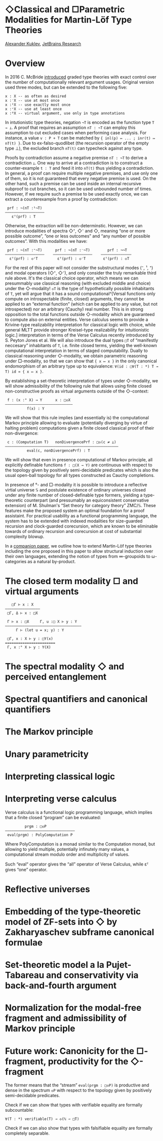 ◇Classical and □Parametric Modalities for Martin-Löf Type Theories
==================================================================

[author]: mailto:a@kuklev.com "Alexander Kuklev, JetBrains Research"
[Alexander Kuklev](mailto:a@kuklev.com), [JetBrains Research](https://research.jetbrains.org/researchers/alexander.kuklev/)

# Overview

In 2016 C. McBride [introduced](https://link.springer.com/chapter/10.1007/978-3-319-30936-1_12) graded type theories with exact control over the number of computationally relevant argument usages. Original version used three modes, but can be extended to the following five:
```
x : X -- as often as desired
x :⁻X -- use at most once
x :¹X -- use exactly most once
x :⁺X -- use at least once
x :⁰X -- virtual argument, use only in type annotations
```


In intutionistic type theories, negation `¬T` is encoded as the function type `T → ⊥`. A proof that requires an assumption `nT : ¬T` can employ
this assumption to cut excluded cases when performing case analysis. For instance, a value `v : P + T` can be matched by `{ inl(p) ↦ ... ; inr(t) ↦ nT(t) }`.
Due to ex-falso-quodlibet (the recursion operator of the empty type ⊥), the excluded branch `nT(t)` can typecheck against any type.

Proofs by contradiction assume a negative premise `nT : ¬T` to derive a contradiction `⊥`. One way to arrive at a contradiction is to construct a counter-example `t : T` and feed it into `nT(t)` thus yielding a contradiction. In general, a proof can require multiple negative premises, and use only one of them, so it is not guaranteed that every negative premise is used. On the other hand, such a premise can be used inside an internal recursive subproof to cut branches, so it can be used unbounded number of times. However, if we require such a premise to be used exactly once, we can extract a counterexample from a proof by contradiction:
```
 prf : ¬(nT :¹¬T)
——————————————————
   εᵀ(prf) : T
```

Otherwise, the extraction will be non-determinstic. However, we can introduce modalities of spectra ◇⁺, ◇⁻ and ◇, meaning “one or more possible outcome”, ”one or less outcomes” and “any number of possible outcomes”. With this modalities we have:
```
 prf : ¬(nT :⁺¬T)      prf : ¬(nT :⁻¬T)        prf : ¬¬T
——————————————————    ——————————————————    ——————————————
  εᵀ(prf) : ◇⁺T         εᵀ(prf) : ◇⁻T        εᵀ(prf) : ◇T
```

For the rest of this paper will not consider the substructural modes (⁻, ¹, ⁺) and modal operators (◇⁺, ◇⁻), and only consider the truly remarkable third rule above. It's the classical choice operator, which means we can presummably use classical reasoning (with excluded middle and choice) under the ◇-modality!  `◇T` is the type of hypothetically possible inhabitants of `T`, yet will argue that it has a sound computational^[Versal functions only compute on introspectable (finite, closed) arguments, they cannot be applied to an “external function” (which can be applied to any value, but not introspected) nor an arbitrary (Cauchy) real number. This is in strong opposition to the total functions outside ◇-modality which are guaranteed to compute also on external entities. Verse calculus seems to provide a Krivine-type realizability interpretation for classical logic with choice, while general MLTT provide stronger Kreisel-type realizability for intuitionistic logic.] interpretation in terms of the Verse Calculus recently introduced by S. Peyton Jones et al. We will also introduce the dual types `□T` of “manifestly neccesary” inhabitants of `T`, i.e. finite closed terms, yielding the well-known computational interpretation in terms of staged computability. Dually to classical reasoning under ◇-modality, we obtain parametric reasoning under □-modality, so that we can show that `{ x ↦ x }` in the only canonical endomorphism of an arbitrary type up to equivalence: `∀(id : □∀(T : *) T → T) id ≃ { x ↦ x }`.

By establishing a set-theoretic interpretation of types under ◇-modality, we will show admissibility of the following rule that allows using finite closed non-constructive proofs as virtual arguments outside of the ◇-context:
```
 f : (x :° X) → Y      x : □◇X
———————————————————————————————
          f(x) : Y
```

We will show that this rule implies (and essentially is) the computational Markov principle allowing to evaluate (potentially diverging by virtue of halting problem) computations given a finite closed classical proof of their non-divergence: 
```
 c : (Computation T)   nonDivergencePrf : □◇(c ≠ ⊥)
————————————————————————————————————————————————————
          eval(c, nonDivergencePrf) : T
```

We will show that even in presence computational of Markov principle, all explicitly definable functions `f : □(X → Y)` are continuous with respect to the topology given by positively semi-decidable predicates which is also the usual open-ball topology for all types constructed as Cauchy completions.

In presence of °- and □-modality it is possible to introduce a reflective virtial universe 𝕊 and postulate existence of ordinary universes closed under any finite number of closed-definable type formers, yielding a type-theoretic counterpart (and pressumably an equiconsistent conservative extension) of M. Shulman's “Set theory for category theory” ZMC/𝕊. These features make the proposed system an optimal foundation for a proof assistaint. For practical usability as a functional programming language, the system has to be extended with indexed modalities for size-guarded recursion and clock-guarded corecursion, which are known to be eliminable towards of ordinary recursion and corecursion at cost of substantial complexity blowup.

In a [companion paper](reedy-types), we outline how to extend Martin-Löf type theories including the one proposed in this paper to allow structural induction over their own languages, extending the notion of types from ∞-groupoids to ω-categories as a natural by-product.

# The closed term modality □ and virtual arguments
```
   □Г ⊢ x : X
————————————————
 □Г, Δ ⊢ x : □X

 Г ⊢ x : □X     Г, u :□ X ⊢ y : Y
———————————————————————————————————
     Г ⊢ (let u = x; y) : Y 

 □Г, x : X ⊢ y : □Y(x)
=======================
 Г, x :° X ⊢ y : Y(X)
```

# The spectral modality ◇ and perceived entanglement

# Spectral quantifiers and canonical quantifiers

# The Markov principle

# Unary parametricity

# Interpreting classical logic

# Interpreting verse calculus

Verse calculus is a functional logic programming language, which implies that a finite closed “program” can be evaluated:
```
         prgm : □◇P
————————————————————————————————
 eval(prgm) : PolyComputation P
```

Where PolyComputation is a monad similar to the Computation monad, but allowing to yield multiple, potentially infinutely many values, a computational stream modulo order and multiplicity of values.

Such “eval“ operator gives the “all” operator of Verse Calculus, while εᵀ gives “one” operator.

# Reflective universes

# Embedding of the type-theoretic model of ZF-sets into ◇ by Zakharyaschev subframe canonical formulae

# Set-theoretic model a la Pujet-Tabareau and conservativity via back-and-fourth argument

# Normalization for the modal-free fragment and admissibility of Markov principle

# Future work: Canonicity for the □-fragment, productivity for the ◇-fragment

The former means that the “stream” `eval(prgm : □◇P)` is productive and dense in the spectrum `◇P` with respect to the topology given by positively semi-decidable predicates.

Check if we can show that types with verifiable equality are formally subcountable:
```
∀(T : *) verifiable(T) → ◇(ℕ ⇀ □T)
```

Check if we can also show that types with falsifiable equality are formally completely separable.
